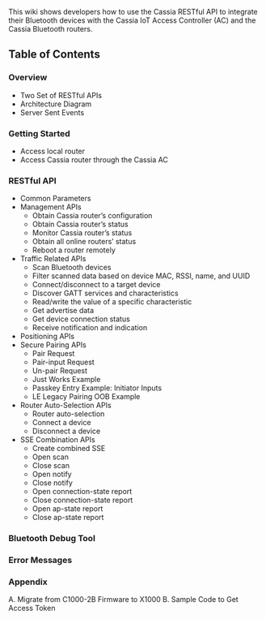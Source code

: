This wiki shows developers how to use the Cassia RESTful API to integrate their Bluetooth devices with the Cassia IoT Access Controller (AC) and the Cassia Bluetooth routers.

## Table of Contents

### Overview
   * Two Set of RESTful APIs
   * Architecture Diagram
   * Server Sent Events

### Getting Started
   * Access local router
   * Access Cassia router through the Cassia AC

### RESTful API
   * Common Parameters
   * Management APIs
      * Obtain Cassia router’s configuration
      * Obtain Cassia router’s status
      * Monitor Cassia router’s status
      * Obtain all online routers’ status
      * Reboot a router remotely
   * Traffic Related APIs
      * Scan Bluetooth devices
      * Filter scanned data based on device MAC, RSSI, name, and UUID
      * Connect/disconnect to a target device
      * Discover GATT services and characteristics
      * Read/write the value of a specific characteristic
      * Get advertise data
      * Get device connection status
      * Receive notification and indication
   * Positioning APIs
   * Secure Pairing APIs
      * Pair Request
      * Pair-input Request
      * Un-pair Request
      * Just Works Example
      * Passkey Entry Example: Initiator Inputs
      * LE Legacy Pairing OOB Example
   * Router Auto-Selection APIs
      * Router auto-selection
      * Connect a device
      * Disconnect a device
   * SSE Combination APIs
      * Create combined SSE
      * Open scan
      * Close scan
      * Open notify
      * Close notify
      * Open connection-state report
      * Close connection-state report
      * Open ap-state report
      * Close ap-state report

### Bluetooth Debug Tool
### Error Messages
### Appendix
   A. Migrate from C1000-2B Firmware to X1000
   B. Sample Code to Get Access Token
